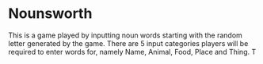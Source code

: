# Nounsworth
This is a game played by inputting noun words starting with the random letter generated by the game. There are 5 input categories players will be required to enter words for, namely Name, Animal, Food, Place and Thing. T
